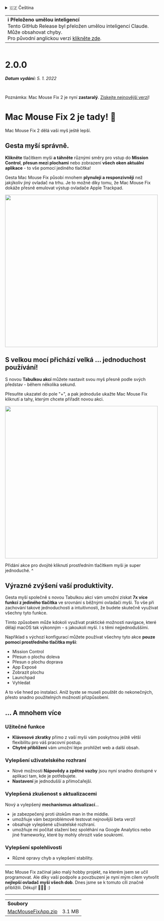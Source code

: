 <details>
<summary>🇨🇿 Čeština</summary>

[🇬🇧 English (GitHub Release)](https://github.com/noah-nuebling/mac-mouse-fix/releases/tag/2.0.0)\
[🇦🇩 Català](https://redirect.macmousefix.com/?target=mmf-release&tag=2.0.0&locale=ca)\
[🇩🇪 Deutsch](https://redirect.macmousefix.com/?target=mmf-release&tag=2.0.0&locale=de)\
[🇪🇸 Español](https://redirect.macmousefix.com/?target=mmf-release&tag=2.0.0&locale=es)\
[🇫🇷 Français](https://redirect.macmousefix.com/?target=mmf-release&tag=2.0.0&locale=fr)\
[🇮🇩 Indonesia](https://redirect.macmousefix.com/?target=mmf-release&tag=2.0.0&locale=id)\
[🇮🇹 Italiano](https://redirect.macmousefix.com/?target=mmf-release&tag=2.0.0&locale=it)\
[🇭🇺 Magyar](https://redirect.macmousefix.com/?target=mmf-release&tag=2.0.0&locale=hu)\
[🇳🇱 Nederlands](https://redirect.macmousefix.com/?target=mmf-release&tag=2.0.0&locale=nl)\
[🇵🇱 Polski](https://redirect.macmousefix.com/?target=mmf-release&tag=2.0.0&locale=pl)\
[🇧🇷 Português (Brasil)](https://redirect.macmousefix.com/?target=mmf-release&tag=2.0.0&locale=pt-BR)\
[🇵🇹 Português (Portugal)](https://redirect.macmousefix.com/?target=mmf-release&tag=2.0.0&locale=pt-PT)\
[🇷🇴 Română](https://redirect.macmousefix.com/?target=mmf-release&tag=2.0.0&locale=ro)\
[🇸🇪 Svenska](https://redirect.macmousefix.com/?target=mmf-release&tag=2.0.0&locale=sv)\
[🇻🇳 Tiếng Việt](https://redirect.macmousefix.com/?target=mmf-release&tag=2.0.0&locale=vi)\
[🇹🇷 Türkçe](https://redirect.macmousefix.com/?target=mmf-release&tag=2.0.0&locale=tr)\
**🇨🇿 Čeština**\
[🇬🇷 Ελληνικά](https://redirect.macmousefix.com/?target=mmf-release&tag=2.0.0&locale=el)\
[🇷🇺 Русский](https://redirect.macmousefix.com/?target=mmf-release&tag=2.0.0&locale=ru)\
[🇺🇦 Українська](https://redirect.macmousefix.com/?target=mmf-release&tag=2.0.0&locale=uk)\
[🇮🇱 עברית](https://redirect.macmousefix.com/?target=mmf-release&tag=2.0.0&locale=he)\
[🇸🇦 العربية](https://redirect.macmousefix.com/?target=mmf-release&tag=2.0.0&locale=ar)\
[🇮🇳 हिन्दी](https://redirect.macmousefix.com/?target=mmf-release&tag=2.0.0&locale=hi)\
[🇹🇭 ไทย](https://redirect.macmousefix.com/?target=mmf-release&tag=2.0.0&locale=th)\
[🇨🇳 中文 (简体)](https://redirect.macmousefix.com/?target=mmf-release&tag=2.0.0&locale=zh-Hans)\
[🇨🇳 中文 (繁體)](https://redirect.macmousefix.com/?target=mmf-release&tag=2.0.0&locale=zh-Hant)\
[🇭🇰 中文（香港)](https://redirect.macmousefix.com/?target=mmf-release&tag=2.0.0&locale=zh-HK)\
[🇯🇵 日本語](https://redirect.macmousefix.com/?target=mmf-release&tag=2.0.0&locale=ja)\
[🇰🇷 한국어](https://redirect.macmousefix.com/?target=mmf-release&tag=2.0.0&locale=ko)\
[Help translate Mac Mouse Fix to different languages!](https://github.com/noah-nuebling/mac-mouse-fix/discussions/731)
</details>
<table align=><td>
<b>ℹ️ Přeloženo umělou inteligencí</b><br>
Tento GitHub Release byl přeložen umělou inteligencí Claude. Může obsahovat chyby.<br>
Pro původní anglickou verzi <a href="https://github.com/noah-nuebling/mac-mouse-fix/releases/tag/2.0.0">klikněte zde</a>.
</td></table>

<table></table>

# 2.0.0
***Datum vydání:** 5. 1. 2022*

<br>

Poznámka: Mac Mouse Fix 2 je nyní **zastaralý**. [Získejte nejnovější verzi](https://github.com/noah-nuebling/mac-mouse-fix/releases)!

# Mac Mouse Fix 2 je tady! 🎉

Mac Mouse Fix 2 dělá vaši myš ještě lepší.

## Gesta myší správně.

**Klikněte** tlačítkem myši **a táhněte** různými směry pro vstup do **Mission Control**, **přesun mezi plochami** nebo zobrazení **všech oken aktuální aplikace** - to vše pomocí jediného tlačítka!

Gesta Mac Mouse Fix působí mnohem **plynuleji a responzivněji** než jakýkoliv jiný ovladač na trhu.
Je to možné díky tomu, že Mac Mouse Fix dokáže přesně emulovat výstup ovladače Apple Trackpad.

<img width=500px src="https://user-images.githubusercontent.com/40808343/149643011-cc3311f1-af5c-453a-8206-2c6496d73d61.gif">

## S velkou mocí přichází velká ... jednoduchost používání!

S novou **Tabulkou akcí** můžete nastavit svou myš přesně podle svých představ - během několika sekund.

Přesuňte ukazatel do pole "+", a pak jednoduše ukažte Mac Mouse Fix kliknutí a tahy, kterým chcete přiřadit novou akci.



<img width=500px src="https://user-images.githubusercontent.com/40808343/149642392-d0e25cf9-b49b-4398-b2e9-af2e810c8594.gif">


Přidání akce pro dvojité kliknutí prostředním tlačítkem myši je super jednoduché. ^

## Výrazné zvýšení vaší produktivity.

Gesta myší společně s novou Tabulkou akcí vám umožní získat **7x více funkcí z jediného tlačítka** ve srovnání s běžnými ovladači myši. To vše při zachování takové jednoduchosti a intuitivnosti, že budete skutečně využívat všechny tyto funkce.

Tímto způsobem může kdokoli využívat praktické možnosti navigace, které dělají macOS tak výkonným - s jakoukoli myší. I s těmi nejjednoduššími.



Například s výchozí konfigurací můžete používat všechny tyto akce **pouze pomocí prostředního tlačítka myši**:

- Mission Control
- Přesun o plochu doleva
- Přesun o plochu doprava
- App Exposé
- Zobrazit plochu
- Launchpad
- Vyhledat

A to vše hned po instalaci. Aniž byste se museli pouštět do nekonečných, přesto snadno použitelných možností přizpůsobení.

## ... A mnohem více

### Užitečné funkce

- **Klávesové zkratky** přímo z vaší myši vám poskytnou ještě větší flexibilitu pro váš pracovní postup.
- **Chytré přiblížení** vám umožní lépe prohlížet web a další obsah.

### Vylepšení uživatelského rozhraní

- Nové možnosti **Nápovědy a zpětné vazby** jsou nyní snadno dostupné v aplikaci tam, kde je potřebujete.
- **Nastavení** je jednodušší a přímočařejší.

### Vylepšená zkušenost s aktualizacemi

Nový a vylepšený **mechanismus aktualizací**...

- je zabezpečený proti útokům man in the middle.
- umožňuje vám bezproblémově testovat nejnovější beta verzi!
- obsahuje vylepšené uživatelské rozhraní.
- umožňuje mi počítat stažení bez spoléhání na Google Analytics nebo jiné frameworky, které by mohly ohrozit vaše soukromí.

### Vylepšení spolehlivosti

- Různé opravy chyb a vylepšení stability.

---

Mac Mouse Fix začínal jako malý hobby projekt, na kterém jsem se učil programovat. Ale díky vaší podpoře a povzbuzení je nyní mým cílem vytvořit **nejlepší ovladač myši všech dob**. Dnes jsme se k tomuto cíli značně přiblížili. Děkuji! 🚀🚀🚀 :)

---

<table align="start">
<tr>
    <td colspan=2>
        <b>Soubory</b>
    </td>
</tr>
<tr>
    <td><a href="https://github.com/noah-nuebling/mac-mouse-fix/releases/download/2.0.0/MacMouseFixApp.zip">MacMouseFixApp.zip</a></td>
    <td>3.1 MB</td>
</tr>
</table>